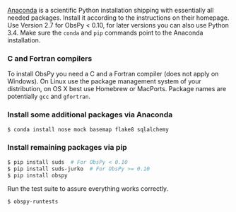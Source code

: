[Anaconda](https://store.continuum.io/cshop/anaconda/) is a scientific Python installation shipping with essentially all needed packages. Install it according to the instructions on their homepage. Use Version 2.7 for ObsPy < 0.10, for later versions you can also use Python 3.4. Make sure the `conda` and `pip` commands point to the Anaconda installation.

### C and Fortran compilers

To install ObsPy you need a C and a Fortran compiler (does not apply on Windows). On Linux use the package management system of your distribution, on OS X best use Homebrew or MacPorts. Package names are potentially `gcc` and `gfortran`.

### Install some additional packages via Anaconda

```bash
$ conda install nose mock basemap flake8 sqlalchemy
```

### Install remaining packages via pip

```bash
$ pip install suds  # For ObsPy < 0.10
$ pip install suds-jurko  # For ObsPy >= 0.10
$ pip install obspy
```

Run the test suite to assure everything works correctly.

```bash
$ obspy-runtests
```